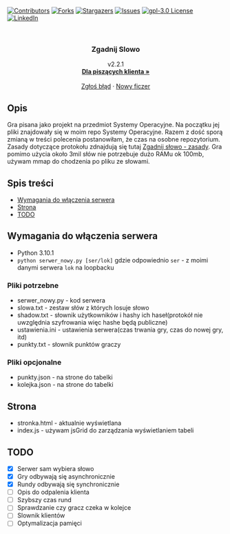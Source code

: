 <div id="top"></div>


[![Contributors][contributors-shield]][contributors-url]
[![Forks][forks-shield]][forks-url]
[![Stargazers][stars-shield]][stars-url]
[![Issues][issues-shield]][issues-url]
[![gpl-3.0 License][license-shield]][license-url]
[![LinkedIn][linkedin-shield]][linkedin-url]


<!-- PROJECT LOGO -->
<br />
<div align="center">

<h3 align="center">Zgadnij Slowo</h3>

  <p align="center">
    v2.2.1
    <br />
    <a href="https://github.com/misss13/Zgadnij_Slowo/wiki"><strong>Dla piszących klienta »</strong></a>
    <br />
    <br />
    <a href="https://github.com/misss13/Zgadnij_Slowo/issues">Zgłoś błąd</a>
    ·
    <a href="https://github.com/misss13/Zgadnij_Slowo/issues">Nowy ficzer</a>
  </p>
</div>


<!-- MARKDOWN LINKS & IMAGES -->
<!-- https://www.markdownguide.org/basic-syntax/#reference-style-links -->
[contributors-shield]: https://img.shields.io/github/contributors/misss13/Zgadnij_Slowo.svg?style=for-the-badge
[contributors-url]: https://github.com/misss13/Zgadnij_Slowo/graphs/contributors
[forks-shield]: https://img.shields.io/github/forks/misss13/Zgadnij_Slowo.svg?style=for-the-badge
[forks-url]: https://github.com/misss13/Zgadnij_Slowo/network/members
[stars-shield]: https://img.shields.io/github/stars/misss13/Zgadnij_Slowo.svg?style=for-the-badge
[stars-url]: https://github.com/misss13/Zgadnij_Slowo/stargazers
[issues-shield]: https://img.shields.io/github/issues/misss13/Zgadnij_Slowo.svg?style=for-the-badge
[issues-url]: https://github.com/misss13/Zgadnij_Slowo/issues
[license-shield]: https://img.shields.io/github/license/misss13/Zgadnij_Slowo.svg?style=for-the-badge
[license-url]: https://github.com/misss13/Zgadnij_Slowo/blob/master/LICENSE
[linkedin-shield]: https://img.shields.io/badge/-LinkedIn-black.svg?style=for-the-badge&logo=linkedin&colorB=555
[linkedin-url]: https://linkedin.com/in/zuzanna-konopek

## Opis
Gra pisana jako projekt na przedmiot Systemy Operacyjne. Na początku jej pliki znajdowały się w moim repo Systemy Operacyjne. Razem z dość sporą zmianą w treści polecenia postanowiłam, że czas na osobne repozytorium. Zasady dotyczące protokołu zdnajdują się tutaj [Zgadnij słowo - zasady](https://docs.google.com/document/d/1-8pCYH72MZ9gG4ABTg2KkhmAc4gaL6aznOohr4Zht9c). Gra pomimo użycia około 3mil słów nie potrzebuje dużo RAMu ok 100mb, używam mmap do chodzenia po pliku ze słowami.

## Spis treści
* [Wymagania do włączenia serwera](#wymagania-do-włączenia-serwera)
* [Strona](#strona)
* [TODO](#todo)
## Wymagania do włączenia serwera
 - Python 3.10.1
 - ``python serwer_nowy.py [ser/lok]`` gdzie odpowiednio ``ser`` - z moimi danymi serwera ``lok`` na loopbacku
### Pliki potrzebne
 - serwer_nowy.py - kod serwera
 - slowa.txt - zestaw słów z których losuje słowo
 - shadow.txt - słownik użytkowników i hashy ich haseł(protokół nie uwzględnia szyfrowania więc hashe będą publiczne)
 - ustawienia.ini - ustawienia serwera(czas trwania gry, czas do nowej gry, itd)
 - punkty.txt - słownik punktów graczy
### Pliki opcjonalne
 - punkty.json - na strone do tabelki
 - kolejka.json - na strone do tabelki
## Strona
 - stronka.html - aktualnie wyświetlana
 - index.js - używam jsGrid do zarządzania wyświetlaniem tabeli
## TODO
 - [x] Serwer sam wybiera słowo
 - [x] Gry odbywają się asynchronicznie
 - [x] Rundy odbywają się synchronicznie
 - [ ] Opis do odpalenia klienta
 - [ ] Szybszy czas rund
 - [ ] Sprawdzanie czy gracz czeka w kolejce <wyrzucanie po ns>
 - [ ] Slownik klientów
 - [ ] Optymalizacja pamięci
